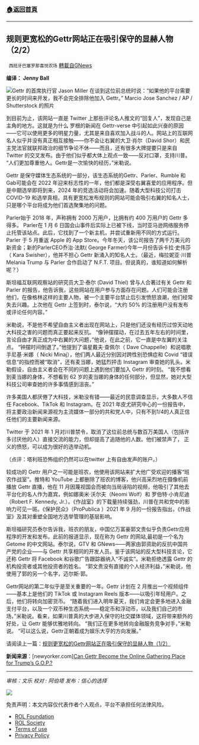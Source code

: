 ###  [:house:返回首頁](https://github.com/ourhimalayas/txt)
---


## 规则更宽松的Gettr网站正在吸引保守的显赫人物（2/2）
` 西班牙巴塞罗那喜悦农场` [轉載自GNews](https://gnews.org/zh-hans/1852909/)

**编译： Jenny Ball**

![](https://assets.gnews.org/wp-content/uploads/2022/01/tempsnip12.png)Gettr 的首席执行官 Jason Miller 在谈到这位前总统时说：“如果他的平台需要更长的时间来开发，我不会完全排除他加入 Gettr。” Marcio Jose Sanchez / AP / Shutterstock 的照片

到目前为止，该网站一直是 Twitter 上那些评论名人推文的“回复人”，发现自己是主角的地方。这就是为什么 罗根的新闻在 Gettr-verse 中引起如此兴奋的原因——它可以使用更多的明星力量，尤其是来自喜欢加入战斗的人。网站上的互联网名人似乎并没有真正相互接触——你不会让右翼的大卫·肖尔（David Shor）和民主党法官就联邦政治的细节争论不休——而且，还有很多大牌提要只是来自 Twitter 的交叉发布。由于他们似乎都大体上观点一致——反对口罩，支持川普。 “人们更加尊重他人。Gettr是一次愉快的经历，”米勒说。

Gettr 是保守媒体生态系统的一部分，该生态系统的Gettr、Parler、Rumble 和 Gab可能会在 2022 年迎来标志性的一年，他们都是深受右翼喜爱的应用程序。但是中期选举即将到来，2024 年的竞选活动将会加速。随着大型科技公司打击 COVID-19 和选举真相，具有更宽松发布规则的网站可能会吸引右翼的知名人士，只是哪个平台将成为他们首选聚集地的问题。

Parler始于 2018 年，声称拥有 2000 万用户，比拥有约 400 万用户的 Gettr 多得多。 Parler在 1 月 6 日国会山事件后实际上已被下线，当时亚马逊网络服务停止托管该站点。此后，它找到了一个新主机，并尝试重新用不同的方式运行。Parler 于 5 月重返 Apple 的 App Store。今年冬天，该公司报告了两千万美元的新资金；新的ParlerCEO乔治·法默( George Farmer)今年一月份告诉卡拉·史伟莎（ Kara Swisher），他并不担心 Gettr 新涌入的知名人士。（最近，梅拉妮亚·川普Melania Trump 与 Parler 合作启动了 N.F.T. 项目。但说真的，谁知道如何解析呢？）

斯坦福互联网观察站的研究员大卫·泰尔 (David Thiel) 曾与人合著过有关 Gettr 和 Parler 的报告，他告诉我，这些网站在用户参与方面存在问题。人们可能会注册他们，在像格林这样的主要人物，被一个主要平台禁止后引发愤怒浪潮，他们经常失去兴趣。上次他在 Gettr 上签到时，泰尔说，“大约 50% 的注册用户没有发布或评论任何内容。”

米勒说，不是他不希望自由主义者出现在网站上，只是他们还没有经历过惊天动地大科技之害的问题而真正要起来反抗。 “像钟摆摆动，在过去五年左右的时间里，言论自由才真正成为中右翼的大问题，”他说，在此之前，它一直是中左翼的关注点。 “钟摆时间倒退了。”他提到了谐星戴夫·查佩尔（ Dave Chappelle）和说唱歌手尼基·米娜（ Nicki Minaj），他们两人最近分别因对跨性别恐惧症和 Covid “错误信息“的指控而被“取消”，还有麦当娜，她猛烈抨击 Instagram 审查她的乳头。米勒假设，自由主义者会在不同的问题上遇到他们要加入 Gettr 的时刻。 “我不想看到麦当娜的身体，不想看到 62 岁的麦当娜的身体的任何部分，但显然，她对大型科技公司审查她的许多事情感到沮丧。”

许多美国人都厌倦了大科技，米勒没有错——最近的民意调查显示，大多数人不信任 Facebook、TikTok 和 Instagram。在 2021 年皮尤研究中心的一份报告中，将主要政治新闻来源视为主流媒体一部分的共和党人中，只有不到1/4的人真正信任他们的主要新闻来源。

Twitter 于 2021 年 1 月对川普禁令，取消了这位前总统与数百万美国人（包括许多讨厌他的人）直接交流的能力，但却提高了追随他的人数。他们被禁声了， 正义的愤怒，可以成为很好的选举动机。

（点评：塔利班恐怖组织仍然可以在twitter 上有自由发声的账户。）

较成功的 Gettr 用户之一可能是班农，他使用该网站来扩大他广受欢迎的播客“班农作战室”。推特和 YouTube 上都删除了班农的博客，他兴高采烈地在摄像机前播放 Gettr 直播，他在 11 月因蔑视国会而被向当局诬陷的视频，他吸引了其他去平台化的名人作为嘉宾，例如娜奥米·沃尔夫（Neomi Wolf）和 罗伯特·小肯尼迪（Robert F. Kennedy, Jr.）。《作战室》的下载量持续强劲，川普在共和党中的影响力可见一斑。《保护民众》（ProPublica ）2021 年 9 月的一份报告指出，《作战室》及其对重塑全国地方选举管理的基层影响。

斯坦福研究员泰尔告诉我，班农的朋友，中国亿万富豪郭文贵似乎负责Gettr应用程序的开发和发布。此前的报道显示，现在称为 Gettr 的网站,最初是一个名为 Getome 的中文网站。泰尔说，GTV 和 GNews——两家由郭资助的反抗中国共产党的企业——与 Gettr 共享相同的开发人员。鉴于该网站的反大型科技言论，它还称 Gettr 将 Facebook 和谷歌广告跟踪器纳入“不诚实”。米勒拒绝透露 Gettr 的机构投资者或其他投资者的姓名。 “郭文贵没有直接的个人经济利益，”米勒说，他使用了郭的另一个名字，迈尔斯·郭。

Gettr网站的第二年似乎是至关重要的一年。Gettr 计划在 2 月推出一个视频组件——基本上是他们的 TikTok 或 Instagram Reels 版本——以吸引年轻用户。之后，他们将转向加密货币。 “随着我们进入明年夏天，我们肯定会更多地进入金融支付平台，以及一个双币种生态系统——稳定币和浮动币，以及我们自己的市场，”米勒说。看来，如果川普真的大步进入保守的社交媒体领域，这将带来额外的好处，让 Gettr 能够优雅地转向。 “我们正在更多地转向金融服务竞争对手，”米勒说。 “可以这么说，Gettr正朝着成为娱乐大亨的方向发展。”

请阅读上一篇：[规则更宽松的Gettr网站正在吸引保守的显赫人物（1/2）](https://gnews.org/zh-hans/1852151/)

**新闻来源**：[newyorker.com][Can Gettr Become the Online Gathering Place for Trump’s G.O.P.?](https://www.newyorker.com/news/annals-of-communications/can-gettr-become-the-online-gathering-place-for-trumps-gop)

* * *

*审核：文乐*
*校对 : 阿伯塔*
*发布：信心的选择*

![](https://assets.gnews.org/wp-content/uploads/2022/01/GNEWS_CH.-1-3.jpeg)

 

免责声明：本文内容仅代表作者个人观点，平台不承担任何法律风险。

- [ROL Foundation](https://rolfoundation.org/)
- [ROL Society](https://rolsociety.org/)
- [Terms of use](https://gnews.org/terms-of-use-3/)
- [Privacy Policy](https://gnews.org/privacy-policy/)
